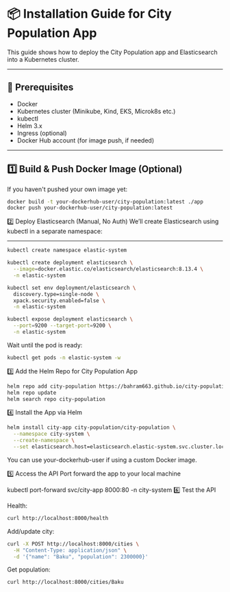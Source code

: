 # 📦 Installation Guide for City Population App

This guide shows how to deploy the City Population app and Elasticsearch into a Kubernetes cluster.

---

## 🧱 Prerequisites

- Docker
- Kubernetes cluster (Minikube, Kind, EKS, Microk8s etc.)
- kubectl
- Helm 3.x
- Ingress (optional)
- Docker Hub account (for image push, if needed)

---


## 1️⃣ Build & Push Docker Image (Optional)

If you haven't pushed your own image yet:
```bash
docker build -t your-dockerhub-user/city-population:latest ./app
docker push your-dockerhub-user/city-population:latest
```

2️⃣ Deploy Elasticsearch (Manual, No Auth)
We’ll create Elasticsearch using kubectl in a separate namespace:


---
```bash
kubectl create namespace elastic-system

kubectl create deployment elasticsearch \
  --image=docker.elastic.co/elasticsearch/elasticsearch:8.13.4 \
  -n elastic-system

kubectl set env deployment/elasticsearch \
  discovery.type=single-node \
  xpack.security.enabled=false \
  -n elastic-system

kubectl expose deployment elasticsearch \
  --port=9200 --target-port=9200 \
  -n elastic-system
```
Wait until the pod is ready:
```bash
kubectl get pods -n elastic-system -w
```

3️⃣ Add the Helm Repo for City Population App
```bash
helm repo add city-population https://bahram663.github.io/city-population/charts
helm repo update
helm search repo city-population
```
4️⃣ Install the App via Helm

```bash
helm install city-app city-population/city-population \
  --namespace city-system \
  --create-namespace \
  --set elasticsearch.host=elasticsearch.elastic-system.svc.cluster.local
```
You can use your-dockerhub-user if using a custom Docker image.

5️⃣ Access the API
Port forward the app to your local machine



kubectl port-forward svc/city-app 8000:80 -n city-system
6️⃣ Test the API

Health:

```bash
curl http://localhost:8000/health
```

Add/update city:


```bash
curl -X POST http://localhost:8000/cities \
  -H "Content-Type: application/json" \
  -d '{"name": "Baku", "population": 2300000}'
```
Get population:


```bash
curl http://localhost:8000/cities/Baku
```
